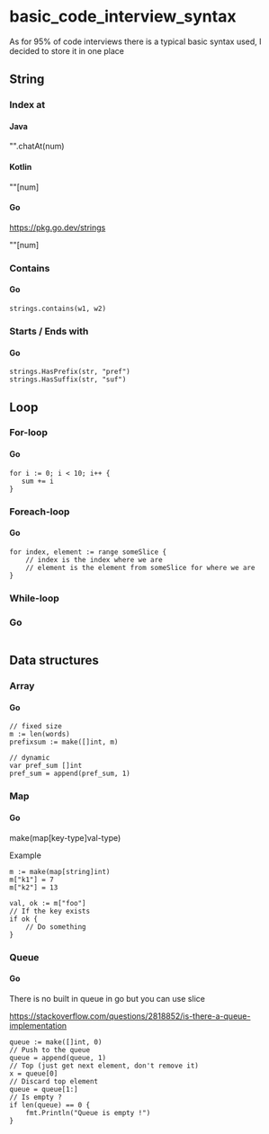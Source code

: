 # basic_code_interview_syntax

As for 95% of code interviews there is a typical basic syntax used, I decided to store it in one place

## String

### Index at

#### Java

"".chatAt(num)

#### Kotlin

""[num]

#### Go

https://pkg.go.dev/strings

""[num]

### Contains

#### Go

```
strings.contains(w1, w2)
```

### Starts / Ends with

#### Go

```
strings.HasPrefix(str, "pref")
strings.HasSuffix(str, "suf")
```

## Loop

### For-loop

#### Go

```
for i := 0; i < 10; i++ {
   sum += i
}
```

### Foreach-loop

#### Go

```
for index, element := range someSlice {
    // index is the index where we are
    // element is the element from someSlice for where we are
}
```

### While-loop

### Go

```

```

## Data structures

### Array

#### Go

```
// fixed size
m := len(words)
prefixsum := make([]int, m)

// dynamic
var pref_sum []int
pref_sum = append(pref_sum, 1)
```

### Map

#### Go

make(map[key-type]val-type)

Example

```
m := make(map[string]int)
m["k1"] = 7
m["k2"] = 13

val, ok := m["foo"]
// If the key exists
if ok {
    // Do something
}
```

### Queue

#### Go

There is no built in queue in go but you can use slice

https://stackoverflow.com/questions/2818852/is-there-a-queue-implementation

```
queue := make([]int, 0)
// Push to the queue
queue = append(queue, 1)
// Top (just get next element, don't remove it)
x = queue[0]
// Discard top element
queue = queue[1:]
// Is empty ?
if len(queue) == 0 {
    fmt.Println("Queue is empty !")
}
```
